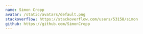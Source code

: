 ```yaml
---
name: Simon Cropp
avatar: /static/avatars/default.png
stackoverflow: https://stackoverflow.com/users/53158/simon
github: https://github.com/SimonCropp
---
```

